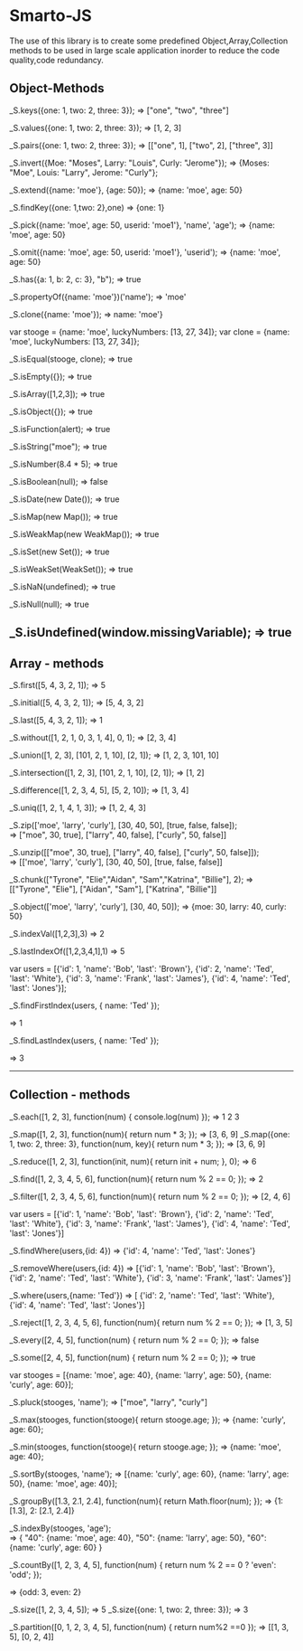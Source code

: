 # Smarto-JS

The use of this library is to create some predefined Object,Array,Collection methods to be used in large scale application inorder to reduce the code quality,code redundancy.

Object-Methods
--------------

_S.keys({one: 1, two: 2, three: 3});  => ["one", "two", "three"]

_S.values({one: 1, two: 2, three: 3});  => [1, 2, 3]

_S.pairs({one: 1, two: 2, three: 3});   => [["one", 1], ["two", 2], ["three", 3]]

_S.invert({Moe: "Moses", Larry: "Louis", Curly: "Jerome"});   => {Moses: "Moe", Louis: "Larry", Jerome: "Curly"};

_S.extend({name: 'moe'}, {age: 50});   => {name: 'moe', age: 50}

_S.findKey({one: 1,two: 2},one)    => {one: 1}

_S.pick({name: 'moe', age: 50, userid: 'moe1'}, 'name', 'age');  => {name: 'moe', age: 50}

_S.omit({name: 'moe', age: 50, userid: 'moe1'}, 'userid');  => {name: 'moe', age: 50}

_S.has({a: 1, b: 2, c: 3}, "b");  => true

_S.propertyOf({name: 'moe'})('name');   => 'moe'

_S.clone({name: 'moe'});  => name: 'moe'}

var stooge = {name: 'moe', luckyNumbers: [13, 27, 34]};
var clone  = {name: 'moe', luckyNumbers: [13, 27, 34]};

_S.isEqual(stooge, clone);   => true

_S.isEmpty({});  => true

_S.isArray([1,2,3]);   => true

_S.isObject({});   => true

_S.isFunction(alert);   => true

_S.isString("moe");    => true

_S.isNumber(8.4 * 5);   => true

_S.isBoolean(null);   => false

_S.isDate(new Date());  => true

_S.isMap(new Map());   => true

_S.isWeakMap(new WeakMap());   => true

_S.isSet(new Set());  => true

_S.isWeakSet(WeakSet());  => true

_S.isNaN(undefined);   => true

_S.isNull(null);   => true

_S.isUndefined(window.missingVariable);   => true
------------------------------------------------------------------------------------------------------------------

Array - methods
--------------

_S.first([5, 4, 3, 2, 1]);    =>   5

_S.initial([5, 4, 3, 2, 1]);   =>  [5, 4, 3, 2]

_S.last([5, 4, 3, 2, 1]);     =>   1

_S.without([1, 2, 1, 0, 3, 1, 4], 0, 1);     =>   [2, 3, 4]

_S.union([1, 2, 3], [101, 2, 1, 10], [2, 1]);     =>   [1, 2, 3, 101, 10]

_S.intersection([1, 2, 3], [101, 2, 1, 10], [2, 1]);    =>   [1, 2]

_S.difference([1, 2, 3, 4, 5], [5, 2, 10]);   =>  [1, 3, 4]
 
_S.uniq([1, 2, 1, 4, 1, 3]);   =>   [1, 2, 4, 3]

_S.zip(['moe', 'larry', 'curly'], [30, 40, 50], [true, false, false]);  
 =>  ["moe", 30, true], ["larry", 40, false], ["curly", 50, false]]

_S.unzip([["moe", 30, true], ["larry", 40, false], ["curly", 50, false]]);   
=>   [['moe', 'larry', 'curly'], [30, 40, 50], [true, false, false]]

_S.chunk(["Tyrone", "Elie","Aidan", "Sam","Katrina", "Billie"], 2); 
 => [["Tyrone", "Elie"], ["Aidan", "Sam"], ["Katrina", "Billie"]]

_S.object(['moe', 'larry', 'curly'], [30, 40, 50]);  =>   {moe: 30, larry: 40, curly: 50}


_S.indexVal([1,2,3],3)   =>   2

_S.lastIndexOf([1,2,3,4,1],1)   =>   5

var users = [{'id': 1, 'name': 'Bob', 'last': 'Brown'},
             {'id': 2, 'name': 'Ted', 'last': 'White'},
             {'id': 3, 'name': 'Frank', 'last': 'James'},
             {'id': 4, 'name': 'Ted', 'last': 'Jones'}];

_S.findFirstIndex(users, {
  name: 'Ted'
});

=>  1


_S.findLastIndex(users, {
  name: 'Ted'
});

=>  3

-----------------------------------------------------------------------------------------------------

Collection - methods
----------------------

_S.each([1, 2, 3], function(num) { console.log(num) });   =>   1 2 3

_S.map([1, 2, 3], function(num){ return num * 3; });    => [3, 6, 9]
_S.map({one: 1, two: 2, three: 3}, function(num, key){ return num * 3; });   => [3, 6, 9]

_S.reduce([1, 2, 3], function(init, num){ return init + num; }, 0);    => 6

_S.find([1, 2, 3, 4, 5, 6], function(num){ return num % 2 == 0; });   =>  2

_S.filter([1, 2, 3, 4, 5, 6], function(num){ return num % 2 == 0; });   =>  [2, 4, 6]


var users = [{'id': 1, 'name': 'Bob', 'last': 'Brown'},
             {'id': 2, 'name': 'Ted', 'last': 'White'},
             {'id': 3, 'name': 'Frank', 'last': 'James'},
             {'id': 4, 'name': 'Ted', 'last': 'Jones'}]

_S.findWhere(users,{id: 4})        =>  {'id': 4, 'name': 'Ted', 'last': 'Jones'}

_S.removeWhere(users,{id: 4}) 
     =>  [{'id': 1, 'name': 'Bob', 'last': 'Brown'},
          {'id': 2, 'name': 'Ted', 'last': 'White'},
          {'id': 3, 'name': 'Frank', 'last': 'James'}]

_S.where(users,{name: 'Ted'})
   =>   [ {'id': 2, 'name': 'Ted', 'last': 'White'},
         {'id': 4, 'name': 'Ted', 'last': 'Jones'}]

_S.reject([1, 2, 3, 4, 5, 6], function(num){ return num % 2 == 0; });      =>    [1, 3, 5]

_S.every([2, 4, 5], function(num) { return num % 2 == 0; });       =>     false


_S.some([2, 4, 5], function(num) { return num % 2 == 0; });        =>   true

var stooges = [{name: 'moe', age: 40}, {name: 'larry', age: 50}, {name: 'curly', age: 60}];

_S.pluck(stooges, 'name');     =>      ["moe", "larry", "curly"]

_S.max(stooges, function(stooge){ return stooge.age; });    =>   {name: 'curly', age: 60};

_S.min(stooges, function(stooge){ return stooge.age; });    =>   {name: 'moe', age: 40};

_S.sortBy(stooges, 'name');   =>   [{name: 'curly', age: 60}, {name: 'larry', age: 50}, {name: 'moe', age: 40}];

_S.groupBy([1.3, 2.1, 2.4], function(num){ return Math.floor(num); });    => {1: [1.3], 2: [2.1, 2.4]}

_S.indexBy(stooges, 'age');   
 =>     {
  "40": {name: 'moe', age: 40},
  "50": {name: 'larry', age: 50},
  "60": {name: 'curly', age: 60}
}

_S.countBy([1, 2, 3, 4, 5], function(num) {
  return num % 2 == 0 ? 'even': 'odd';
});

=> {odd: 3, even: 2}

_S.size([1, 2, 3, 4, 5]);   =>   5
_S.size({one: 1, two: 2, three: 3});   => 3

_S.partition([0, 1, 2, 3, 4, 5], function(num) { return num%2 ==0 });  =>  [[1, 3, 5], [0, 2, 4]]

